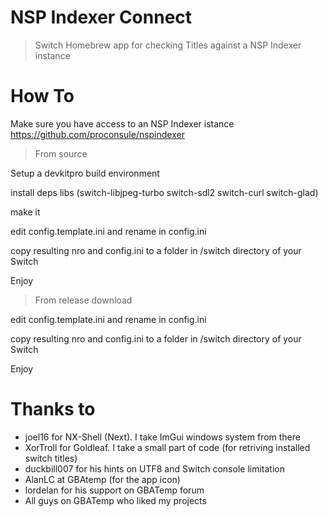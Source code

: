 # NSP Indexer Connect
> Switch Homebrew app for checking Titles against a NSP Indexer instance

# How To
Make sure you have access to an NSP Indexer istance https://github.com/proconsule/nspindexer

> From source

Setup a devkitpro build environment

install deps libs (switch-libjpeg-turbo switch-sdl2 switch-curl switch-glad)

make it

edit config.template.ini and rename in config.ini

copy resulting nro and config.ini to a folder in /switch directory of your Switch

Enjoy

> From release download

edit config.template.ini and rename in config.ini

copy resulting nro and config.ini to a folder in /switch directory of your Switch

Enjoy

# Thanks to
- joel16 for NX-Shell (Next). I take ImGui windows system from there
- XorTroll for Goldleaf. I take a small part of code (for retriving installed switch titles) 
- duckbill007 for his hints on UTF8 and Switch console limitation
- AlanLC at GBAtemp (for the app icon)
- lordelan for his support on GBATemp forum
- All guys on GBATemp who liked my projects
